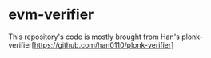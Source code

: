 # evm-verifier

This repository's code is mostly brought from Han's plonk-verifier[https://github.com/han0110/plonk-verifier]
